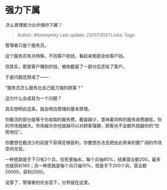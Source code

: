 # 强力下属
*怎么管理能力比你强的下属？*

> Author: #Anonymity
> Last update: *23/07/2021*
> Links:
> Tags:

管理者只是个服务员。

这个服务员有点特殊，不找客户收钱，看起来倒是会给客户钱。

但其实，那是客户赚到的钱，被他截留了一部分后还给了客户。

于是问题还原成了——

“服务员怎么服务比自己能力强的顾客？”

这为什么会成其为一个问题？

其实想明白这条，就会明白管理的基本原理。

你截流的部分就等于你收取的服务费。截留越少，意味着同样的服务收费越低，你的市场就越大。市场越大你也就越可以对顾客强硬，顾客也不会额外觊觎你的“优势地位”。

你要想在截流少的前提下获得足够盈利，你要想办法去把由此带来的更广阔的市场空间兑现。

一种思路是手下只有2个兵，往死里抽水，每个兵抽80%，结果营业额200，最多也就获利160；另一种思路是每个兵只抽10%，但是手下200个兵，营业额20000，获利2000。

说穿了，管理者的优劣高下，分界就在这里。

